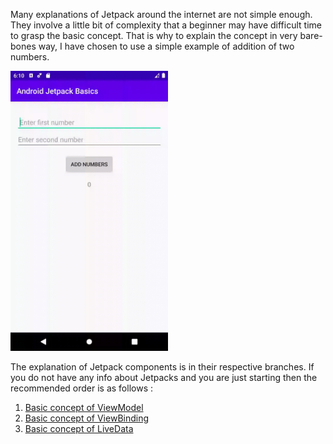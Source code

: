 Many explanations of Jetpack around the internet are not simple enough.
They involve a little bit of complexity that a beginner may have difficult time to grasp the basic 
concept. That is why to explain the concept in very bare-bones way, I have chosen to use a simple example of 
addition of two numbers. 

<img src="Addition.gif" width="50%" height="50%">

The explanation of Jetpack components is in their respective branches.
If you do not have any info about Jetpacks and you are just starting then the recommended order is
as follows : 

1. [Basic concept of ViewModel](https://github.com/VaibhavKalpe/Android-Jetpack-Basics/tree/Basic_concept_of_ViewModel)
2. [Basic concept of ViewBinding](https://github.com/VaibhavKalpe/Android-Jetpack-Basics/tree/Basic_concept_of_ViewBinding)
3. [Basic concept of LiveData](https://github.com/VaibhavKalpe/Android-Jetpack-Basics/tree/Basic_concept_of_LiveData)